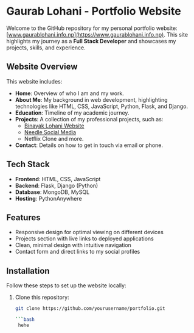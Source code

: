 # Gaurab Lohani - Portfolio Website

Welcome to the GitHub repository for my personal portfolio website: [www.gaurablohani.info.np](https://www.gaurablohani.info.np). This site highlights my journey as a **Full Stack Developer** and showcases my projects, skills, and experience.

## Website Overview

This website includes:
- **Home**: Overview of who I am and my work.
- **About Me**: My background in web development, highlighting technologies like HTML, CSS, JavaScript, Python, Flask, and Django.
- **Education**: Timeline of my academic journey.
- **Projects**: A collection of my professional projects, such as:
  - [Binayak Lohani Website](https://www.binayaklohani.com.np)
  - [Needle Social Media](https://needle.pythonanywhere.com)
  - Netflix Clone and more.
- **Contact**: Details on how to get in touch via email or phone.

## Tech Stack

- **Frontend**: HTML, CSS, JavaScript
- **Backend**: Flask, Django (Python)
- **Database**: MongoDB, MySQL
- **Hosting**: PythonAnywhere

## Features

- Responsive design for optimal viewing on different devices
- Projects section with live links to deployed applications
- Clean, minimal design with intuitive navigation
- Contact form and direct links to my social profiles

## Installation

Follow these steps to set up the website locally:

1. Clone this repository:

   ```bash
   git clone https://github.com/yourusername/portfolio.git

   ```bash
    hehe
